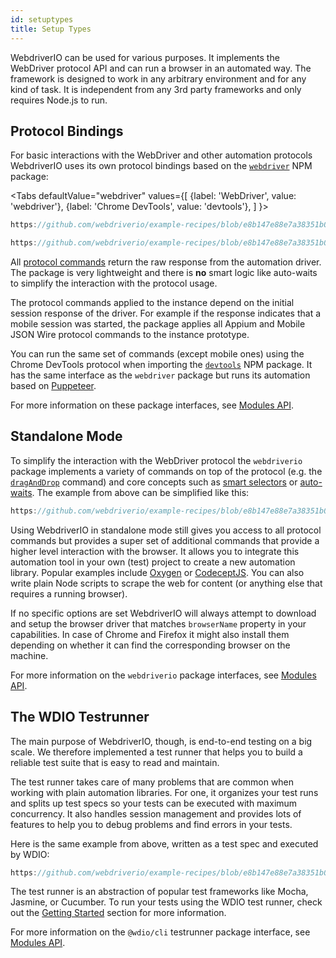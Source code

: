 ```yaml
---
id: setuptypes
title: Setup Types
---
```


WebdriverIO can be used for various purposes. It implements the WebDriver protocol API and can run a browser in an automated way. The framework is designed to work in any arbitrary environment and for any kind of task. It is independent from any 3rd party frameworks and only requires Node.js to run.

## Protocol Bindings

For basic interactions with the WebDriver and other automation protocols WebdriverIO uses its own protocol bindings based on the [`webdriver`](https://www.npmjs.com/package/webdriver) NPM package:

<Tabs
  defaultValue="webdriver"
  values={[
    {label: 'WebDriver', value: 'webdriver'},
    {label: 'Chrome DevTools', value: 'devtools'},
  ]
}>
<TabItem value="webdriver">

```ts reference useHTTPS
https://github.com/webdriverio/example-recipes/blob/e8b147e88e7a38351b0918b4f7efbd9ae292201d/setup/webdriver.js#L5-L20
```

</TabItem>
<TabItem value="devtools">

```ts reference useHTTPS
https://github.com/webdriverio/example-recipes/blob/e8b147e88e7a38351b0918b4f7efbd9ae292201d/setup/devtools.js#L2-L17
```

</TabItem>
</Tabs>

All [protocol commands](api/webdriver) return the raw response from the automation driver. The package is very lightweight and there is __no__ smart logic like auto-waits to simplify the interaction with the protocol usage.

The protocol commands applied to the instance depend on the initial session response of the driver. For example if the response indicates that a mobile session was started, the package applies all Appium and Mobile JSON Wire protocol commands to the instance prototype.

You can run the same set of commands (except mobile ones) using the Chrome DevTools protocol when importing the [`devtools`](https://www.npmjs.com/package/devtools) NPM package. It has the same interface as the `webdriver` package but runs its automation based on [Puppeteer](https://pptr.dev/).

For more information on these package interfaces, see [Modules API](/docs/api/modules).

## Standalone Mode

To simplify the interaction with the WebDriver protocol the `webdriverio` package implements a variety of commands on top of the protocol (e.g. the [`dragAndDrop`](api/element/dragAndDrop) command) and core concepts such as [smart selectors](selectors) or [auto-waits](autowait). The example from above can be simplified like this:

```ts reference useHTTPS
https://github.com/webdriverio/example-recipes/blob/e8b147e88e7a38351b0918b4f7efbd9ae292201d/setup/standalone.js#L2-L19
```

Using WebdriverIO in standalone mode still gives you access to all protocol commands but provides a super set of additional commands that provide a higher level interaction with the browser. It allows you to integrate this automation tool in your own (test) project to create a new automation library. Popular examples include [Oxygen](https://github.com/oxygenhq/oxygen) or [CodeceptJS](http://codecept.io). You can also write plain Node scripts to scrape the web for content (or anything else that requires a running browser).

If no specific options are set WebdriverIO will always attempt to download and setup the browser driver that matches `browserName` property in your capabilities. In case of Chrome and Firefox it might also install them depending on whether it can find the corresponding browser on the machine.

For more information on the `webdriverio` package interfaces, see [Modules API](/docs/api/modules).

## The WDIO Testrunner

The main purpose of WebdriverIO, though, is end-to-end testing on a big scale. We therefore implemented a test runner that helps you to build a reliable test suite that is easy to read and maintain.

The test runner takes care of many problems that are common when working with plain automation libraries. For one, it organizes your test runs and splits up test specs so your tests can be executed with maximum concurrency. It also handles session management and provides lots of features to help you to debug problems and find errors in your tests.

Here is the same example from above, written as a test spec and executed by WDIO:

```ts reference useHTTPS
https://github.com/webdriverio/example-recipes/blob/e8b147e88e7a38351b0918b4f7efbd9ae292201d/setup/testrunner.js
```

The test runner is an abstraction of popular test frameworks like Mocha, Jasmine, or Cucumber. To run your tests using the WDIO test runner, check out the [Getting Started](gettingstarted) section for more information.

For more information on the `@wdio/cli` testrunner package interface, see [Modules API](/docs/api/modules).
